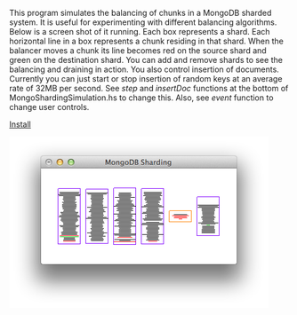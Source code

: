 This program simulates the balancing of chunks in a MongoDB sharded system. It is useful for experimenting with different balancing algorithms. Below is a screen shot of it running. Each box represents a shard. Each horizontal line in a box represents a chunk residing in that shard. When the balancer moves a chunk its line becomes red on the source shard and green on the destination shard. You can add and remove shards to see the balancing and draining in action. You also control insertion of documents. Currently you can just start or stop insertion of random keys at an average rate of 32MB per second. See *step* and *insertDoc* functions at the bottom of MongoShardingSimulation.hs to change this. Also, see *event* function to change user controls.

[Install](INSTALL.md)

![](doc/screenshot1.png)
